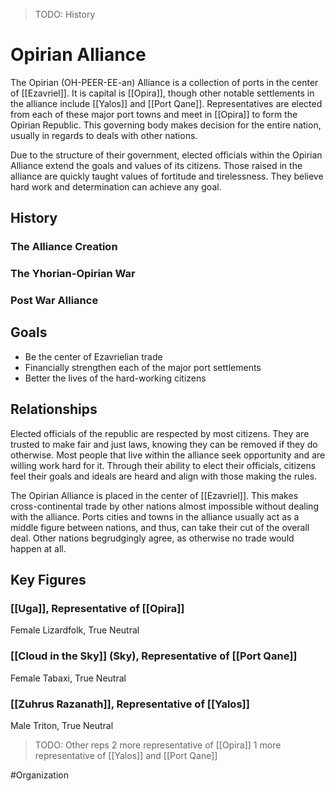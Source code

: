> TODO: History

# Opirian Alliance
The Opirian (OH-PEER-EE-an) Alliance is a collection of ports in the center of [[Ezavriel]]. It is capital is [[Opira]], though other notable settlements in the alliance include [[Yalos]] and [[Port Qane]]. Representatives are elected from each of these major port towns and meet in [[Opira]] to form the Opirian Republic. This governing body makes decision for the entire nation, usually in regards to deals with other nations. 

Due to the structure of their government, elected officials within the Opirian Alliance extend the goals and values of its citizens. Those raised in the alliance are quickly taught values of fortitude and tirelessness. They believe hard work and determination can achieve any goal. 

## History
### The Alliance Creation

### The Yhorian-Opirian War

### Post War Alliance

## Goals
- Be the center of Ezavrielian trade
- Financially strengthen each of the major port settlements
- Better the lives of the hard-working citizens

## Relationships
Elected officials of the republic are respected by most citizens. They are trusted to make fair and just laws, knowing they can be removed if they do otherwise. Most people that live within the alliance seek opportunity and are willing work hard for it. Through their ability to elect their officials, citizens feel their goals and ideals are heard and align with those making the rules. 

The Opirian Alliance is placed in the center of [[Ezavriel]]. This makes cross-continental trade by other nations almost impossible without dealing with the alliance. Ports cities and towns in the alliance usually act as a middle figure between nations, and thus, can take their cut of the overall deal. Other nations begrudgingly agree, as otherwise no trade would happen at all.

## Key Figures
### [[Uga]], Representative of [[Opira]]
Female Lizardfolk, True Neutral

### [[Cloud in the Sky]] (Sky), Representative of [[Port Qane]]
Female Tabaxi, True Neutral

### [[Zuhrus Razanath]], Representative of [[Yalos]]
Male Triton, True Neutral

> TODO: Other reps
> 2 more representative of [[Opira]]
> 1 more representative of [[Yalos]] and [[Port Qane]]

#Organization 
